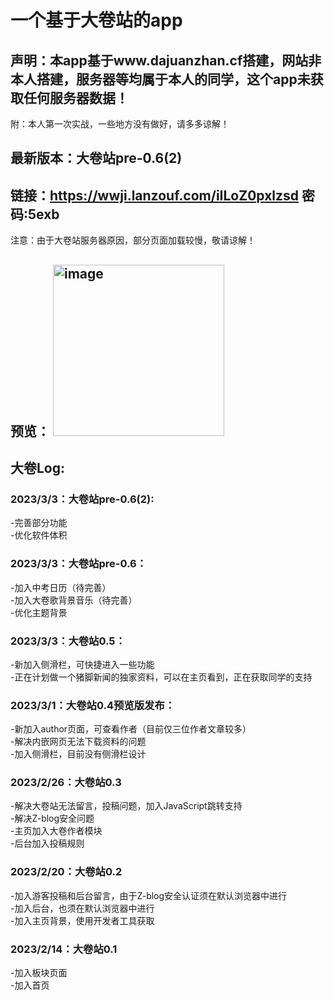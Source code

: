 # 一个基于大卷站的app
## 声明：本app基于www.dajuanzhan.cf搭建，网站非本人搭建，服务器等均属于本人的同学，这个app未获取任何服务器数据！
附：本人第一次实战，一些地方没有做好，请多多谅解！

## 最新版本：大卷站pre-0.6(2)  
## 链接：https://wwji.lanzouf.com/iILoZ0pxlzsd  密码:5exb  
注意：由于大卷站服务器原因，部分页面加载较慢，敬请谅解！  

## 预览：  <img width="274" alt="image" src="https://user-images.githubusercontent.com/118042225/222968189-dcb57559-55ac-4069-92d0-bd750ad21379.png">


## 大卷Log:  
### 2023/3/3：大卷站pre-0.6(2):  
-完善部分功能  
-优化软件体积  

### 2023/3/3：大卷站pre-0.6：
-加入中考日历（待完善）  
-加入大卷歌背景音乐（待完善）  
-优化主题背景  

### 2023/3/3：大卷站0.5：
-新加入侧滑栏，可快捷进入一些功能  
-正在计划做一个猪脚新闻的独家资料，可以在主页看到，正在获取同学的支持  

### 2023/3/1：大卷站0.4预览版发布：
-新加入author页面，可查看作者（目前仅三位作者文章较多）  
-解决内嵌网页无法下载资料的问题  
-加入侧滑栏，目前没有侧滑栏设计  

### 2023/2/26：大卷站0.3  
-解决大卷站无法留言，投稿问题，加入JavaScript跳转支持  
-解决Z-blog安全问题  
-主页加入大卷作者模块  
-后台加入投稿规则  

### 2023/2/20：大卷站0.2  
-加入游客投稿和后台留言，由于Z-blog安全认证须在默认浏览器中进行  
-加入后台，也须在默认浏览器中进行  
-加入主页背景，使用开发者工具获取  

### 2023/2/14：大卷站0.1  
-加入板块页面  
-加入首页    
